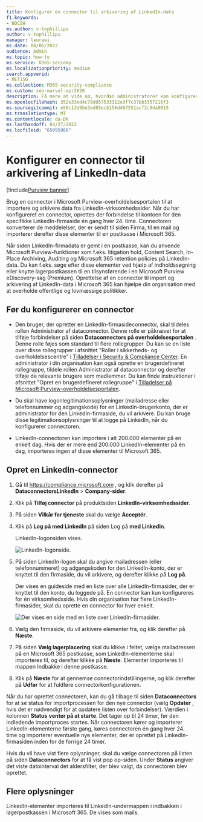 ```yaml
---
title: Konfigurer en connector til arkivering af LinkedIn-data
f1.keywords:
- NOCSH
ms.author: v-tophillips
author: v-tophillips
manager: laurawi
ms.date: 04/06/2022
audience: Admin
ms.topic: how-to
ms.service: O365-seccomp
ms.localizationpriority: medium
search.appverid:
- MET150
ms.collection: M365-security-compliance
ms.custom: seo-marvel-apr2020
description: Få mere at vide om, hvordan administratorer kan konfigurere & bruge en oprindelig connector til at importere data fra en LinkedIn-firmaside for at Microsoft 365.
ms.openlocfilehash: 352e33ed4c78dd57533312e3f7c37bb3357216f3
ms.sourcegitcommit: e50c13d9be3ed05ecb156d497551acf2c9da9015
ms.translationtype: MT
ms.contentlocale: da-DK
ms.lasthandoff: 04/27/2022
ms.locfileid: "65095966"
---
```

# <a name="set-up-a-connector-to-archive-linkedin-data"></a>Konfigurer en connector til arkivering af LinkedIn-data

[!include[Purview banner](../includes/purview-rebrand-banner.md)]

Brug en connector i Microsoft Purview-overholdelsesportalen til at importere og arkivere data fra LinkedIn-virksomhedssider. Når du har konfigureret en connector, oprettes der forbindelse til kontoen for den specifikke LinkedIn-firmaside én gang hver 24. time. Connectoren konverterer de meddelelser, der er sendt til siden Firma, til en mail og importerer derefter disse elementer til en postkasse i Microsoft 365.

Når siden LinkedIn-firmadata er gemt i en postkasse, kan du anvende Microsoft Purview-funktioner som f.eks. litigation hold, Content Search, In-Place Archiving, Auditing og Microsoft 365 retention policies på LinkedIn-data. Du kan f.eks. søge efter disse elementer ved hjælp af indholdssøgning eller knytte lagerpostkassen til en tilsynsførende i en Microsoft Purview eDiscovery-sag (Premium). Oprettelse af en connector til import og arkivering af LinkedIn-data i Microsoft 365 kan hjælpe din organisation med at overholde offentlige og lovmæssige politikker.

## <a name="before-you-set-up-a-connector"></a>Før du konfigurerer en connector

- Den bruger, der opretter en LinkedIn-firmasideconnector, skal tildeles rollen Administrator af dataconnector. Denne rolle er påkrævet for at tilføje forbindelser på siden **Dataconnectors på overholdelsesportalen** . Denne rolle føjes som standard til flere rollegrupper. Du kan se en liste over disse rollegrupper i afsnittet "Roller i sikkerheds- og overholdelsescentre" i [Tilladelser i Security & Compliance Center](../security/office-365-security/permissions-in-the-security-and-compliance-center.md#roles-in-the-security--compliance-center). En administrator i din organisation kan også oprette en brugerdefineret rollegruppe, tildele rollen Administrator af dataconnector og derefter tilføje de relevante brugere som medlemmer. Du kan finde instruktioner i afsnittet "Opret en brugerdefineret rollegruppe" i [Tilladelser på Microsoft Purview-overholdelsesportalen](microsoft-365-compliance-center-permissions.md#create-a-custom-role-group).

- Du skal have logonlegitimationsoplysninger (mailadresse eller telefonnummer og adgangskode) for en LinkedIn-brugerkonto, der er administrator for den LinkedIn-firmaside, du vil arkivere. Du kan bruge disse legitimationsoplysninger til at logge på LinkedIn, når du konfigurerer connectoren.

- LinkedIn-connectoren kan importere i alt 200.000 elementer på en enkelt dag. Hvis der er mere end 200.000 LinkedIn-elementer på én dag, importeres ingen af disse elementer til Microsoft 365.

## <a name="create-a-linkedin-connector"></a>Opret en LinkedIn-connector

1. Gå til <https://compliance.microsoft.com> , og klik derefter på **DataconnectorsLinkedIn** >  **Company-sider**.

2. Klik på **Tilføj connector** på produktsiden **LinkedIn-virksomhedssider**.

3. På siden **Vilkår for tjeneste** skal du vælge **Acceptér**.

4. Klik på **Log på med LinkedIn** på siden Log på **med LinkedIn**.

   LinkedIn-logonsiden vises.

   ![LinkedIn-logonside.](../media/LinkedInSigninPage.png)

5. På siden LinkedIn-logon skal du angive mailadressen (eller telefonnummeret) og adgangskoden for den LinkedIn-konto, der er knyttet til den firmaside, du vil arkivere, og derefter klikke på **Log på**.

   Der vises en guideside med en liste over alle LinkedIn-firmasider, der er knyttet til den konto, du loggede på. En connector kan kun konfigureres for én virksomhedsside. Hvis din organisation har flere LinkedIn-firmasider, skal du oprette en connector for hver enkelt.

   ![Der vises en side med en liste over LinkedIn-firmasider.](../media/LinkedInSelectCompanyPage.png)

6. Vælg den firmaside, du vil arkivere elementer fra, og klik derefter på **Næste**.

7. På siden **Vælg lagerplacering** skal du klikke i feltet, vælge mailadressen på en Microsoft 365 postkasse, som LinkedIn-elementerne skal importeres til, og derefter klikke på **Næste**. Elementer importeres til mappen Indbakke i denne postkasse.

8. Klik på **Næste** for at gennemse connectorindstillingerne, og klik derefter på **Udfør** for at fuldføre connectorkonfigurationen.

Når du har oprettet connectoren, kan du gå tilbage til siden **Dataconnectors** for at se status for importprocessen for den nye connector (vælg **Opdater** , hvis det er nødvendigt for at opdatere listen over forbindelser). Værdien i kolonnen **Status** **venter på at starte**. Det tager op til 24 timer, før den indledende importproces startes. Når connectoren kører og importerer LinkedIn-elementerne første gang, køres connectoren én gang hver 24. time og importerer eventuelle nye elementer, der er oprettet på LinkedIn-firmasiden inden for de forrige 24 timer.

Hvis du vil have vist flere oplysninger, skal du vælge connectoren på listen på siden **Dataconnectors** for at få vist pop op-siden. Under **Status** angiver det viste datointerval det aldersfilter, der blev valgt, da connectoren blev oprettet.

## <a name="more-information"></a>Flere oplysninger

LinkedIn-elementer importeres til LinkedIn-undermappen i indbakken i lagerpostkassen i Microsoft 365. De vises som mails.